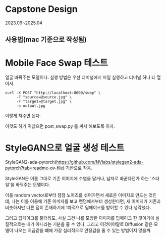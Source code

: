 Capstone Design
===============
2023.09~2025.04


사용법(mac 기준으로 작성됨)
---------------------
# Mobile Face Swap 테스트
얼굴 바꿔주는 모델이다.
실행 방법은 우선 터미널에서 파일 실행하고 터미널 하나 더 열어서 

```
curl -X POST "http://localhost:8000/swap" \
     -F "source=@source.jpg" \
     -F "target=@target.jpg" \
     -o output.jpg
```
이렇게 쳐주면 된다.

이것도 하기 귀찮으면 post_swap.py 를 써서 해보도록 하자.

# StyleGAN으로 얼굴 생성 테스트
StyleGAN2-ada-pytorch(https://github.com/NVlabs/stylegan2-ada-pytorch?tab=readme-ov-file)
기반으로 작동.

StyleGAN은 이름 그대로 기존 이미지에 수염을 달거나, 남자로 바꾼다던가 하는 
'스타일'을 바꿔주는 모델이다. 

이를 random vector로부터 점점 노이즈를 섞어가면서 새로운 이미지로 만드는 것인데,
나는 이를 이용해 기존 이미지를 보고 랜덤에서부터 생성한다면, 새 이미지가 기존과 비슷하지만
다른 점이 존재하기에 1차적으로 딥페이크를 방어할 수 있다 생각했다.

그러고 딥페이크를 뚫더라도, 사실 그건 나를 모방한 이미지를 딥페이크 한 것이기에 실질적으로는
내가 아니라는 기분을 줄 수 있다.
그리고 이것이야말로 Diffusion 같은 모델이 나오는 지금같을 떄에 가장 심리적으로 안정감을 줄 수 있는 방법이지 않을까.